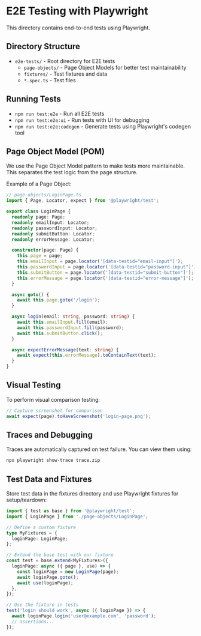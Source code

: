 # E2E Testing with Playwright

This directory contains end-to-end tests using Playwright.

## Directory Structure

- `e2e-tests/` - Root directory for E2E tests
  - `page-objects/` - Page Object Models for better test maintainability
  - `fixtures/` - Test fixtures and data
  - `*.spec.ts` - Test files

## Running Tests

- `npm run test:e2e` - Run all E2E tests
- `npm run test:e2e:ui` - Run tests with UI for debugging
- `npm run test:e2e:codegen` - Generate tests using Playwright's codegen tool

## Page Object Model (POM)

We use the Page Object Model pattern to make tests more maintainable. This separates the test logic from the page structure.

Example of a Page Object:

```ts
// page-objects/LoginPage.ts
import { Page, Locator, expect } from '@playwright/test';

export class LoginPage {
  readonly page: Page;
  readonly emailInput: Locator;
  readonly passwordInput: Locator;
  readonly submitButton: Locator;
  readonly errorMessage: Locator;

  constructor(page: Page) {
    this.page = page;
    this.emailInput = page.locator('[data-testid="email-input"]');
    this.passwordInput = page.locator('[data-testid="password-input"]');
    this.submitButton = page.locator('[data-testid="submit-button"]');
    this.errorMessage = page.locator('[data-testid="error-message"]');
  }

  async goto() {
    await this.page.goto('/login');
  }

  async login(email: string, password: string) {
    await this.emailInput.fill(email);
    await this.passwordInput.fill(password);
    await this.submitButton.click();
  }

  async expectErrorMessage(text: string) {
    await expect(this.errorMessage).toContainText(text);
  }
}
```

## Visual Testing

To perform visual comparison testing:

```ts
// Capture screenshot for comparison
await expect(page).toHaveScreenshot('login-page.png');
```

## Traces and Debugging

Traces are automatically captured on test failure. You can view them using:

```bash
npx playwright show-trace trace.zip
```

## Test Data and Fixtures

Store test data in the fixtures directory and use Playwright fixtures for setup/teardown:

```ts
import { test as base } from '@playwright/test';
import { LoginPage } from './page-objects/LoginPage';

// Define a custom fixture
type MyFixtures = {
  loginPage: LoginPage;
};

// Extend the base test with our fixture
const test = base.extend<MyFixtures>({
  loginPage: async ({ page }, use) => {
    const loginPage = new LoginPage(page);
    await loginPage.goto();
    await use(loginPage);
  },
});

// Use the fixture in tests
test('login should work', async ({ loginPage }) => {
  await loginPage.login('user@example.com', 'password');
  // assertions...
});
``` 